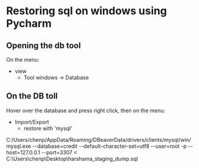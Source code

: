 # Restoring sql on windows using Pycharm

## Opening the db tool
On the menu:
* view 
    *  Tool windows -> Database

## On the DB toll

Hover over the database and press right click, then on the menu:

* Import/Export
    * restore with 'mysql'


    



C:/Users/chenp/AppData/Roaming/DBeaverData/drivers/clients/mysql/win/mysql.exe --database=credit --default-character-set=utf8 --user=root -p --host=127.0.0.1 --port=3307 < C:\Users\chenp\Desktop\harshama_staging_dump.sql

